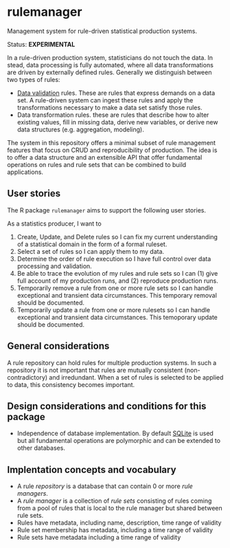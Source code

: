 # rulemanager

Management system for rule-driven statistical production systems. 

Status: **EXPERIMENTAL**


In a rule-driven production system, statisticians do not touch the data. In
stead, data processing is fully automated, where all data transformations are
driven by externally defined rules. Generally we distinguish between two types
of rules:

- [Data validation](https://arxiv.org/abs/2012.12028) rules. These are rules that
  express demands on a data set. A rule-driven system can ingest these rules and
  apply the transformations necessary to make a data set satisfy those rules.
- Data transformation rules. these are rules that describe how to alter existing values,
  fill in missing data, derive new variables, or derive new data structures (e.g.
  aggregation, modeling).

The system in this repository offers a minimal subset of rule management
features that focus on CRUD and reproducibility of production. The idea is to
offer a data structure and an extensible API that offer fundamental operations
on rules and rule sets that can be combined to build applications.

## User stories

The R package `rulemanager` aims to support the following user stories.

As a statistics producer, I want to 

1. Create, Update, and Delete rules so I can fix my current understanding
   of a statistical domain in the form of a formal ruleset.
2. Select a set of rules so I can apply them to my data.
3. Determine the order of rule execution so I have full control over
   data processing and validation.
4. Be able to trace the evolution of my rules and rule sets so I can (1) give full account
   of my production runs, and (2) reproduce production runs.
5. Temporarily remove a rule from one or more rule sets so I can handle exceptional and transient
   data circumstances. This temporary removal should be documented.
6. Temporarily update a rule from one or more rulesets so I can handle exceptional and transient
   data circumstances. This temoporary update should be documented.

## General considerations

A rule repository can hold rules for multiple production systems. In such a
repository it is not important that rules are mutually consistent
(non-contradictory) and irredundant. When a set of rules is selected to
be applied to data, this consistency becomes important.


## Design considerations and conditions for this package

- Independence of database implementation. By default [SQLite](https://sqlite.org) is used
  but all fundamental operations are polymorphic and can be extended to other databases.


## Implentation concepts and vocabulary

- A rule _repository_ is a database that can contain 0 or more _rule managers_.
- A _rule manager_ is a collection of _rule sets_ consisting of rules coming
  from a pool of rules that is local to the rule manager but shared between rule sets.
- Rules have metadata, including name, description, time range of validity
- Rule set membership has metadata, including a time range of validity
- Rule sets have metadata including a time range of validity






